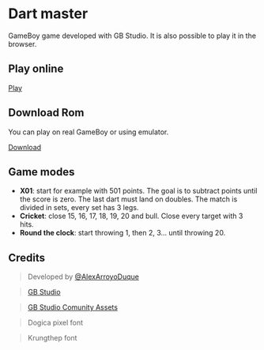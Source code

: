 # Dart master
GameBoy game developed with GB Studio. It is also possible to play it in the browser.

## Play online
[Play](https://dart-master-online.web.app)

## Download Rom
You can play on real GameBoy or using emulator.

[Download](https://github.com/alexarroyoduque/dart-master/raw/master/build/rom/game.gb)

## Game modes
+ **X01**: start for example with 501 points. The goal is to subtract points until the score is zero. The last dart must land on doubles. The match is divided in sets, every set has 3 legs.
+ **Cricket**: close 15, 16, 17, 18, 19, 20 and bull. Close every target with 3 hits.
+ **Round the clock**: start throwing 1, then 2, 3... until throwing 20.

## Credits
> Developed by [@AlexArroyoDuque](https://twitter.com/AlexArroyoDuque)

> [GB Studio](https://www.gbstudio.dev)

> [GB Studio Comunity Assets](https://github.com/DeerTears/GB-Studio-Community-Assets)

> Dogica pixel font

> Krungthep font